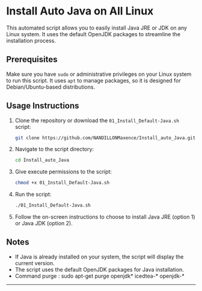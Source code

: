 # Install Auto Java on All Linux

This automated script allows you to easily install Java JRE or JDK on any Linux system. It uses the default OpenJDK packages to streamline the installation process.

## Prerequisites

Make sure you have `sudo` or administrative privileges on your Linux system to run this script. It uses `apt` to manage packages, so it is designed for Debian/Ubuntu-based distributions.

## Usage Instructions

1. Clone the repository or download the `01_Install_Default-Java.sh` script:

    ```bash
    git clone https://github.com/NANDILLONMaxence/Install_auto_Java.git
    ```

2. Navigate to the script directory:

    ```bash
    cd Install_auto_Java
    ```

3. Give execute permissions to the script:

    ```bash
    chmod +x 01_Install_Default-Java.sh
    ```

4. Run the script:

    ```bash
    ./01_Install_Default-Java.sh
    ```

5. Follow the on-screen instructions to choose to install Java JRE (option 1) or Java JDK (option 2).

## Notes

- If Java is already installed on your system, the script will display the current version.
- The script uses the default OpenJDK packages for Java installation.
- Command purge : sudo apt-get purge openjdk* icedtea-* openjdk-*

---- 
